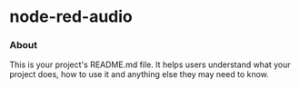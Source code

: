 node-red-audio
==============

### About

This is your project's README.md file. It helps users understand what your
project does, how to use it and anything else they may need to know.